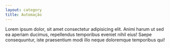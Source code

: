 ```yaml
---
layout: category
title: Automação
---
```


Lorem ipsum dolor, sit amet consectetur adipisicing elit. Animi harum ut sed ea aperiam ducimus, repellendus temporibus eveniet nihil eius! Saepe consequuntur, iste praesentium modi illo neque doloremque temporibus qui!
